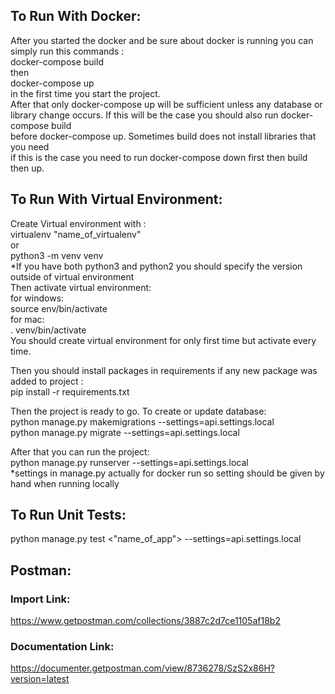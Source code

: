## To Run With Docker:
After you started the docker and be sure about docker is running you can simply 
run this commands :<br/>
docker-compose build<br/>
then<br/>
docker-compose up<br/>
in the first time you start the project. <br/>
After that only docker-compose up will be sufficient unless any database or<br/>
library change occurs. If this will be the case you should also run docker-compose build <br/>
before docker-compose up. Sometimes build does not install libraries that you need<br/>
if this is the case you need to run docker-compose down first then build then up.<br/>
## To Run With Virtual Environment:
Create Virtual environment with :<br/>
virtualenv "name_of_virtualenv"<br/>
or <br/>
python3 -m venv venv <br/>
*If you have both python3 and python2 you should specify the version outside of virtual environment<br/>
Then activate virtual environment:<br/>
for windows:<br/>
source env/bin/activate<br/>
for mac:<br/>
. venv/bin/activate<br/>
You should create virtual environment for only first time but activate every time. <br/>

Then you should install packages in requirements if any new package was added to project :<br/>
pip install -r requirements.txt<br/>

Then the project is ready to go. To create or update database:<br/>
python manage.py makemigrations --settings=api.settings.local<br/>
python manage.py migrate --settings=api.settings.local<br/>

After that you can run the project:<br/>
python manage.py runserver --settings=api.settings.local<br/>
*settings in manage.py actually for docker run so setting should be given by hand when running locally<br/>
## To Run Unit Tests:
 python manage.py test <"name_of_app"> --settings=api.settings.local<br/>
## Postman:
### Import Link:
https://www.getpostman.com/collections/3887c2d7ce1105af18b2
### Documentation Link:
https://documenter.getpostman.com/view/8736278/SzS2x86H?version=latest
